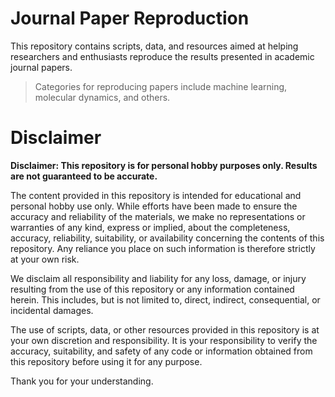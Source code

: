 # Journal Paper Reproduction 

This repository contains scripts, data, and resources aimed at helping researchers and enthusiasts reproduce the results presented in academic journal papers. 

> Categories for reproducing papers include machine learning, molecular dynamics, and others.



# Disclaimer

**Disclaimer: This repository is for personal hobby purposes only. Results are not guaranteed to be accurate.**

The content provided in this repository is intended for educational and personal hobby use only. While efforts have been made to ensure the accuracy and reliability of the materials, we make no representations or warranties of any kind, express or implied, about the completeness, accuracy, reliability, suitability, or availability concerning the contents of this repository. Any reliance you place on such information is therefore strictly at your own risk.

We disclaim all responsibility and liability for any loss, damage, or injury resulting from the use of this repository or any information contained herein. This includes, but is not limited to, direct, indirect, consequential, or incidental damages.

The use of scripts, data, or other resources provided in this repository is at your own discretion and responsibility. It is your responsibility to verify the accuracy, suitability, and safety of any code or information obtained from this repository before using it for any purpose.

Thank you for your understanding.
